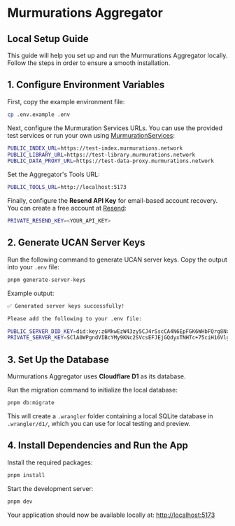 # Murmurations Aggregator

## Local Setup Guide

This guide will help you set up and run the Murmurations Aggregator locally. Follow the steps in order to ensure a smooth installation.

## 1. Configure Environment Variables

First, copy the example environment file:

``` bash
cp .env.example .env
```

Next, configure the Murmuration Services URLs. You can use the provided
test services or run your own using
[MurmurationServices](https://github.com/MurmurationsNetwork/MurmurationsServices):

``` bash
PUBLIC_INDEX_URL=https://test-index.murmurations.network
PUBLIC_LIBRARY_URL=https://test-library.murmurations.network
PUBLIC_DATA_PROXY_URL=https://test-data-proxy.murmurations.network
```

Set the Aggregator's Tools URL:

``` bash
PUBLIC_TOOLS_URL=http://localhost:5173
```

Finally, configure the **Resend API Key** for email-based account
recovery. You can create a free account at
[Resend](https://resend.com/signup):

``` bash
PRIVATE_RESEND_KEY=<YOUR_API_KEY>
```

## 2. Generate UCAN Server Keys

Run the following command to generate UCAN server keys. Copy the output
into your `.env` file:

``` bash
pnpm generate-server-keys
```

Example output:

``` bash
✅ Generated server keys successfully!

Please add the following to your .env file:

PUBLIC_SERVER_DID_KEY=did:key:z6MkwEzW43zy5CJ4rSscCA4N6EpFGK6WHbFQrg8NxomZoEJS
PRIVATE_SERVER_KEY=SClA0WPgndVIBcYMy9KNc2SVcsEFJEjGQdyxTNHTc+75ciH16VlgrKUcw/x8t6btDeb5FpvQwk2g8AVqIZPbdw==
```

## 3. Set Up the Database

Murmurations Aggregator uses **Cloudflare D1** as its database.

Run the migration command to initialize the local database:

``` bash
pnpm db:migrate
```

This will create a `.wrangler` folder containing a local SQLite database
in `.wrangler/d1/`, which you can use for local testing and preview.

## 4. Install Dependencies and Run the App

Install the required packages:

``` bash
pnpm install
```

Start the development server:

``` bash
pnpm dev
```

Your application should now be available locally at: [http://localhost:5173](http://localhost:5173)
